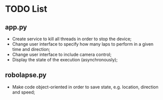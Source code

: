 # TODO List

## app.py
* Create service to kill all threads in order to stop the device;
* Change user interface to specify how many laps to perform in a given time and direction;
* Change user interface to include camera control;
* Display the state of the execution (asynchronously);

## robolapse.py
* Make code object-oriented in order to save state, e.g. location, direction and speed;
